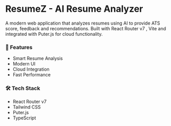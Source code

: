 # ResumeZ - AI Resume Analyzer
A modern web application that analyzes resumes using AI to provide ATS score, feedback and recommendations. Built with React Router v7 , Vite and integrated with Puter.js for cloud functionality.

### 🚀 Features
* Smart Resume Analysis
* Modern UI
* Cloud Integration
* Fast Performance

### 🛠️ Tech Stack
* React Router v7
* Tailwind CSS
* Puter.js
* TypeScript
